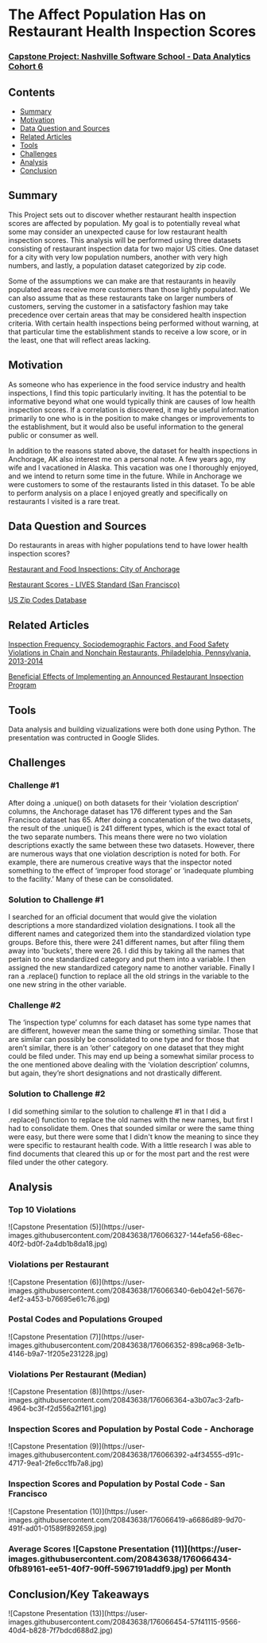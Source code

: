 <h1>The Affect Population Has on Restaurant Health Inspection Scores</h1>
<h3><a href="https://docs.google.com/presentation/d/1fcSwloKtyQkshLHzh34XsCPUezdFL8lItGPbiAqVlMk/edit?usp=sharing">Capstone Project: Nashville Software School - Data Analytics Cohort 6</a></h3>
<h2>Contents</h2>
<ul>
  <li><a href="#Summary">Summary</a></li>
  <li><a href="#Motivation">Motivation</a></li>
  <li><a href="#Data Question and Sources">Data Question and Sources</a></li>
  <li><a href="#Related Articles">Related Articles</a></li>
  <li><a href="#Tools">Tools</a></li>
  <li><a href="#Challenges">Challenges</a></li>
  <li><a href="#Analysis">Analysis</a></li>
  <li><a href="#Conclusion">Conclusion</a></li>
</ul>
<h2 id="Summary">Summary</h2>
<p>This Project sets out to discover whether restaurant health inspection scores are affected by population. My goal is to potentially reveal what some may consider an unexpected cause for low restaurant health inspection scores. This analysis will be performed using three datasets consisting of restaurant inspection data for two major US cities. One dataset for a city with very low population numbers, another with very high numbers, and lastly, a population dataset categorized by zip code.</p>
<p>Some of the assumptions we can make are that restaurants in heavily populated areas receive more customers than those lightly populated. We can also assume that as these restaurants take on larger numbers of customers, serving the customer in a satisfactory fashion may take precedence over certain areas that may be considered health inspection criteria. With certain health inspections being performed without warning, at that particular time the establishment stands to receive a low score, or in the least, one that will reflect areas lacking.</p>
<h2 id="Motivation">Motivation</h2>
<p>As someone who has experience in the food service industry and health inspections, I find this topic particularly inviting. It has the potential to be informative beyond what one would typically think are causes of low health inspection scores.  If a correlation is discovered, it may be useful information primarily to one who is in the position to make changes or improvements to the establishment, but it would also be useful information to the general public or consumer as well.</p>
<p>In addition to the reasons stated above, the dataset for health inspections in Anchorage, AK also interest me on a personal note. A few years ago, my wife and I vacationed in Alaska. This vacation was one I thoroughly enjoyed, and we intend to return some time in the future.  While in Anchorage we were customers to some of the restaurants listed in this dataset. To be able to perform analysis on a place I enjoyed greatly and specifically on restaurants I visited is a rare treat.</p>
<h2 id="Data Question and Sources">Data Question and Sources</h2>
<p>Do restaurants in areas with higher populations tend to have lower 
health inspection scores?</p>
<p><a href="https://data.world/anchorage/restaurant-and-food-inspections">Restaurant and Food Inspections: City of Anchorage</a></p>
<p><a href="https://data.sfgov.org/Health-and-Social-Services/Restaurant-Scores-LIVES-Standard/pyih-qa8i/data">Restaurant Scores - LIVES Standard (San Francisco)</a></p>
<p><a href="https://simplemaps.com/data/us-zips">US Zip Codes Database</a></p>
<h2 id="Related Articles">Related Articles</h2>
<p><a href="https://www.ncbi.nlm.nih.gov/pmc/articles/PMC5349477/">Inspection Frequency, Sociodemographic Factors, and Food Safety Violations in Chain and Nonchain Restaurants, Philadelphia, Pennsylvania, 2013-2014</a></p>
<p><a href="https://www.afdo.org/wp-content/uploads/2020/09/Beneficial-Effects-of-Implementing-an-Announced-Restaurant-Inspection-Program1-1.pdf">Beneficial Effects of Implementing an Announced Restaurant Inspection Program</a></p>
<h2 id="Tools">Tools</h2>
<p>Data analysis and building vizualizations were both done using Python. The presentation was contructed in Google Slides.</p>
<h2 id="Challenges">Challenges</h2>
<h3>Challenge #1</h3>
<p>After doing a .unique() on both datasets for their ‘violation description’ columns, the Anchorage dataset has 176 different types and the San Francisco dataset has 65. After doing a concatenation of the two datasets, the result of the .unique() is 241 different types, which is the exact total of the two separate numbers. This means there were no two violation descriptions exactly the same between these two datasets. However, there are numerous ways that one violation description is noted for both. For example, there are numerous creative ways that the inspector noted something to the effect of ‘improper food storage’ or ‘inadequate plumbing to the facility.’ Many of these can be consolidated.</p>
<h3>Solution to Challenge #1</h3>
<p>I searched for an official document that would give the violation descriptions a more standardized
violation designations. I took all the different names and categorized them into the standardized violation type groups. Before this, there were 241
different names, but after filing them away into 'buckets', there were 26. I did this by taking all the names that pertain to one standardized category and
put them into a variable. I then assigned the new standardized category name to another variable. Finally I ran a .replace() function to replace all the old
strings in the variable to the one new string in the other variable.</p>
<h3>Challenge #2</h3>
<p>The ‘inspection type’ columns for each dataset has some type names that are different, however mean the same thing or something similar. Those that are similar can possibly be consolidated to one type and for those that aren’t similar, there is an ‘other’ category on one dataset that  they might could be filed under. This may end up being a somewhat similar process to the one mentioned above dealing with the ‘violation description’ columns, but again, they’re short designations and not drastically different. </p>
<h3>Solution to Challenge #2</h3>
<p>I did something similar to the solution to challenge #1 in that I did a .replace() function to replace the old names with the new names, but  first I had to consolidate them. Ones that sounded similar or were the same thing were easy, but there were some that I didn't know the meaning to since they were specific to restaurant health code. With a little research I was able to find documents that cleared this up or for the most part and the rest were filed under the other category.</p>
<h2 id="Analysis">Analysis</h2>
<h3>Top 10 Violations</h3>
![Capstone Presentation (5)](https://user-images.githubusercontent.com/20843638/176066327-144efa56-68ec-40f2-bd0f-2a4db1b8da18.jpg)
<h3>Violations per Restaurant</h3>
![Capstone Presentation (6)](https://user-images.githubusercontent.com/20843638/176066340-6eb042e1-5676-4ef2-a453-b76695e61c76.jpg)
<h3>Postal Codes and Populations Grouped</h3>
![Capstone Presentation (7)](https://user-images.githubusercontent.com/20843638/176066352-898ca968-3e1b-4146-b9a7-1f205e231228.jpg)
<h3>Violations Per Restaurant (Median)</h3>
![Capstone Presentation (8)](https://user-images.githubusercontent.com/20843638/176066364-a3b07ac3-2afb-4964-bc3f-f2d556a2f161.jpg)
<h3>Inspection Scores and Population by Postal Code - Anchorage</h3>
![Capstone Presentation (9)](https://user-images.githubusercontent.com/20843638/176066392-a4f34555-d91c-4717-9ea1-2fe6cc1fb7a8.jpg)
<h3>Inspection Scores and Population by Postal Code - San Francisco</h3>
![Capstone Presentation (10)](https://user-images.githubusercontent.com/20843638/176066419-a6686d89-9d70-491f-ad01-01589f892659.jpg)
<h3>Average Scores ![Capstone Presentation (11)](https://user-images.githubusercontent.com/20843638/176066434-0fb89161-ee51-40f7-90ff-5967191addf9.jpg)
per Month</h3>
<h2 id="Conclusion">Conclusion/Key Takeaways</h2>
![Capstone Presentation (13)](https://user-images.githubusercontent.com/20843638/176066454-57f41115-9566-40d4-b828-7f7bdcd688d2.jpg)





